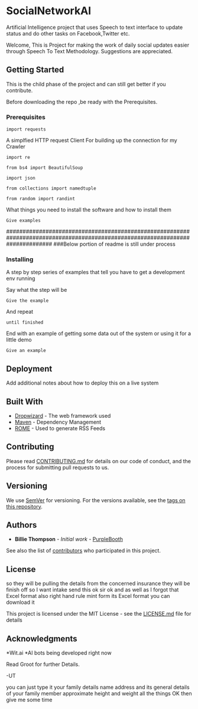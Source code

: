 # SocialNetworkAI
Artificial Intelligence project that uses Speech to text interface to update status and do other tasks on Facebook,Twitter etc. 

Welcome,
This is Project for making the work of daily social updates easier through Speech To Text Methodology.
Suggestions are appreciated.


## Getting Started
This is the child phase of the project and can still get better if you contribute.

Before downloading the repo ,be ready with the Prerequisites.

### Prerequisites
```
import requests
```
A simplfied HTTP request Client
For building up the connection for my Crawler
```
import re
```

```
from bs4 import BeautifulSoup
```
```
import json
```
```
from collections import namedtuple
```
```
from random import randint
```
What things you need to install the software and how to install them

```
Give examples
```

##############################################################################################################################
###Below portion of readme is still under process

### Installing

A step by step series of examples that tell you have to get a development env running

Say what the step will be

```
Give the example
```

And repeat

```
until finished
```

End with an example of getting some data out of the system or using it for a little demo


```
Give an example
```



## Deployment

Add additional notes about how to deploy this on a live system

## Built With

* [Dropwizard](http://www.dropwizard.io/1.0.2/docs/) - The web framework used
* [Maven](https://maven.apache.org/) - Dependency Management
* [ROME](https://rometools.github.io/rome/) - Used to generate RSS Feeds

## Contributing

Please read [CONTRIBUTING.md](https://gist.github.com/PurpleBooth/b24679402957c63ec426) for details on our code of conduct, and the process for submitting pull requests to us.

## Versioning

We use [SemVer](http://semver.org/) for versioning. For the versions available, see the [tags on this repository](https://github.com/your/project/tags). 

## Authors

* **Billie Thompson** - *Initial work* - [PurpleBooth](https://github.com/PurpleBooth)

See also the list of [contributors](https://github.com/your/project/contributors) who participated in this project.

## License

so they will be pulling the details from the concerned insurance they will be finish off so I want intake send this ok sir ok and as well as I forgot that Excel format also right hand rule mint form its Excel format you can download it


This project is licensed under the MIT License - see the [LICENSE.md](LICENSE.md) file for details

## Acknowledgments
*Wit.ai
*AI bots being developed right now


Read Groot for further Details.


-UT

you can just type it your family details name address and its general details of your family member approximate height and weight all the things OK then give me some time


